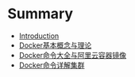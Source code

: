 # Summary

* [Introduction](README.md)
* [Docker基本概念与理论](./chapter01/README.md)
* [Docker命令大全与阿里云容器镜像](./chapter02/README.md)
* [Docker命令详解集群](./chapter03/README.md)

